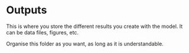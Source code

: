 # Outputs

This is where you store the different results you create with the model. It can be data files, figures, etc. 

Organise this folder as you want, as long as it is understandable.